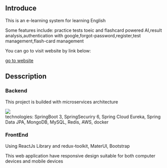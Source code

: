 <h2>Introduce</h1>
<p>This is an e-learning system for learning English</p>
<p>Some features include: practice tests toeic and flashcard powered AI,result analysis,authentication with google,forgot-password,register,test management,flash-card management</p>
<p>You can go to visit website by link below:</p>
<a href="https://fe-english-study.vercel.app/">go to website</a>
<h2>Desscription</h2>
<h3>Backend</h3>
<p>This project is builded with microservices architecture</p> 
<img src="https://github.com/user-attachments/assets/4c0d7f5f-56c5-4b20-aa01-d11ff789fff1"></img>
<br/>
technologies: SpringBoot 3, SpringSecuriry 6, Spring Cloud Eureka, Spring Data JPA, MongoDB, MySQL, Redis, AWS, docker
<h3>FrontEnd</h3>
<p>Using ReactJs Library and redux-toolkit, MaterUI, Bootstrap</p>
<p>This web application have responsive design suitable for both computer devices and mobile devices</p>
